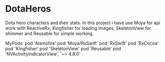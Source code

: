 # DotaHeros

Dota hero characters and their stats. In this project i have use Moya for api work with ReactiveRx, Kingfisher for loading Images, SkeletonView for shimmer and Reusable for simple working.

MyPods:
  pod 'Alamofire'
  pod 'Moya/RxSwift'
  pod 'RxSwift'
  pod 'RxCocoa'
  pod 'Kingfisher'
  pod 'SkeletonView'
  pod 'Reusable'
  pod 'NVActivityIndicatorView', '~> 4.8.0'
